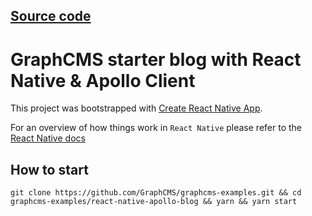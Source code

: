 ## [Source code](https://github.com/GraphCMS/graphcms-examples/tree/master/react-native-apollo-blog)

# GraphCMS starter blog with React Native & Apollo Client

This project was bootstrapped with [Create React Native App](https://github.com/react-community/create-react-native-app).

For an overview of how things work in `React Native` please refer to the [React Native docs](https://facebook.github.io/react-native/docs/getting-started.html)

## How to start
```
git clone https://github.com/GraphCMS/graphcms-examples.git && cd graphcms-examples/react-native-apollo-blog && yarn && yarn start
```
